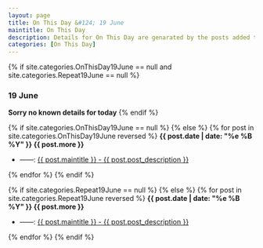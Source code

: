 ```yaml
---
layout: page
title: On This Day &#124; 19 June
maintitle: On This Day
description: Details for On This Day are genarated by the posts added to the website so the content is subject to changes/updates over time.
categories: [On This Day]
---
```


{% if site.categories.OnThisDay19June == null and site.categories.Repeat19June == null %}
<h3>19 June</h3>
<strong>Sorry no known details for today</strong>
{% endif %}

{% if site.categories.OnThisDay19June == null %}
{% else %}
{% for post in site.categories.OnThisDay19June reversed %}
<strong>{{ post.date | date: "%e %B %Y" }} {{ post.more }}</strong>
<ul>
<li> ——: <a href="{{ post.url }}">{{ post.maintitle }} - {{ post.post_description }}</a></li>
</ul>
{% endfor %}
{% endif %}

{% if site.categories.Repeat19June == null %}
{% else %}
{% for post in site.categories.Repeat19June reversed %}
<strong>{{ post.date | date: "%e %B %Y" }} {{ post.more }}</strong>
<ul>
<li> ——: <a href="{{ post.url }}">{{ post.maintitle }} - {{ post.post_description }}</a></li>
</ul>
{% endfor %}
{% endif %}
